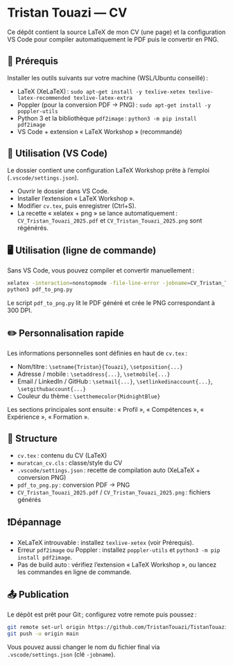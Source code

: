 # Tristan Touazi — CV

Ce dépôt contient la source LaTeX de mon CV (une page) et la configuration VS Code pour compiler automatiquement le PDF puis le convertir en PNG.

## 🧰 Prérequis

Installer les outils suivants sur votre machine (WSL/Ubuntu conseillé) :
- LaTeX (XeLaTeX) : `sudo apt-get install -y texlive-xetex texlive-latex-recommended texlive-latex-extra`
- Poppler (pour la conversion PDF → PNG) : `sudo apt-get install -y poppler-utils`
- Python 3 et la bibliothèque `pdf2image` : `python3 -m pip install pdf2image`
- VS Code + extension « LaTeX Workshop » (recommandé)

## 🚀 Utilisation (VS Code)

Le dossier contient une configuration LaTeX Workshop prête à l’emploi (`.vscode/settings.json`).
- Ouvrir le dossier dans VS Code.
- Installer l’extension « LaTeX Workshop ».
- Modifier `cv.tex`, puis enregistrer (Ctrl+S).
- La recette « xelatex + png » se lance automatiquement : `CV_Tristan_Touazi_2025.pdf` et `CV_Tristan_Touazi_2025.png` sont régénérés.

## 🖥️ Utilisation (ligne de commande)

Sans VS Code, vous pouvez compiler et convertir manuellement :

```bash
xelatex -interaction=nonstopmode -file-line-error -jobname=CV_Tristan_Touazi_2025 cv.tex
python3 pdf_to_png.py
```

Le script `pdf_to_png.py` lit le PDF généré et crée le PNG correspondant à 300 DPI.

## ✏️ Personnalisation rapide

Les informations personnelles sont définies en haut de `cv.tex` :
- Nom/titre : `\setname{Tristan}{Touazi}`, `\setposition{...}`
- Adresse / mobile : `\setaddress{...}`, `\setmobile{...}`
- Email / LinkedIn / GitHub : `\setmail{...}`, `\setlinkedinaccount{...}`, `\setgithubaccount{...}`
- Couleur du thème : `\setthemecolor{MidnightBlue}`

Les sections principales sont ensuite : « Profil », « Compétences », « Expérience », « Formation ».

## 📁 Structure

- `cv.tex` : contenu du CV (LaTeX)
- `muratcan_cv.cls` : classe/style du CV
- `.vscode/settings.json` : recette de compilation auto (XeLaTeX + conversion PNG)
- `pdf_to_png.py` : conversion PDF → PNG
- `CV_Tristan_Touazi_2025.pdf` / `CV_Tristan_Touazi_2025.png` : fichiers générés

## ❗Dépannage

- XeLaTeX introuvable : installez `texlive-xetex` (voir Prérequis).
- Erreur `pdf2image` ou Poppler : installez `poppler-utils` et `python3 -m pip install pdf2image`.
- Pas de build auto : vérifiez l’extension « LaTeX Workshop », ou lancez les commandes en ligne de commande.

## 📤 Publication

Le dépôt est prêt pour Git ; configurez votre remote puis poussez :

```bash
git remote set-url origin https://github.com/TristanTouazi/TistanTouazi-cv.git
git push -u origin main
```

Vous pouvez aussi changer le nom du fichier final via `.vscode/settings.json` (clé `-jobname`).
